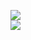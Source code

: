 [![](https://img.shields.io/badge/Made%20With-Github%20Spray-lightgrey.svg?style=for-the-badge&logo=github)](https://github.com/Annihil/github-spray#3529)  
[![](https://i.imgur.com/2DrTn0Z.gif)](https://github.com/Annihil/github-spray)
